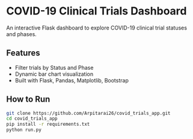 # COVID-19 Clinical Trials Dashboard

An interactive Flask dashboard to explore COVID-19 clinical trial statuses and phases.

## Features
- Filter trials by Status and Phase
- Dynamic bar chart visualization
- Built with Flask, Pandas, Matplotlib, Bootstrap

## How to Run

```bash
git clone https://github.com/Arpitarai26/covid_trials_app.git
cd covid_trials_app
pip install -r requirements.txt
python run.py
